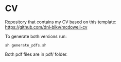 # CV

Repository that contains my CV based on this template: https://github.com/dnl-blkv/mcdowell-cv

To generate both versions run:

```shell
sh generate_pdfs.sh
```

Both pdf files are in pdf/ folder. 